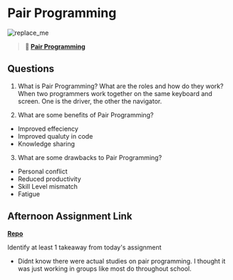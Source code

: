 # Pair Programming

![replace_me](https://codeworks.blob.core.windows.net/public/assets/img/illustrations/placeholder.svg)

> **📖 [Pair Programming](https://codeworksacademy.com/fs-student-guide/resources/wk7/01-Pair-Programming)**

## Questions

1. What is Pair Programming? What are the roles and how do they work?
When two programmers work together on the same keyboard and screen. One is the driver, the other the navigator. 

2. What are some benefits of Pair Programming?
- Improved effeciency
- Improved qualuty in code
- Knowledge sharing

3. What are some drawbacks to Pair Programming?
- Personal conflict
- Reduced productivity
- Skill Level mismatch
- Fatigue

## Afternoon Assignment Link

**[Repo](https://github.com/josuehdz0/<ASSIGNMENT_REPO>)**

Identify at least 1 takeaway from today's assignment
- Didnt know there were actual studies on pair programming. I thought it was just working in groups like most do throughout school.